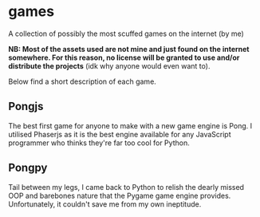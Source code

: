 # games

A collection of possibly the most scuffed games on the internet (by me)

**NB: Most of the assets used are not mine and just found on the internet somewhere. For this reason, no license will be granted to use and/or distribute the projects** (idk why anyone would even want to).

Below find a short description of each game.

## Pongjs

The best first game for anyone to make with a new game engine is Pong. I utilised Phaserjs as it is the best engine available for any JavaScript programmer who thinks they're far too cool for Python.


## Pongpy

Tail between my legs, I came back to Python to relish the dearly missed OOP and barebones nature that the Pygame game engine provides. Unfortunately, it couldn't save me from my own ineptitude.
